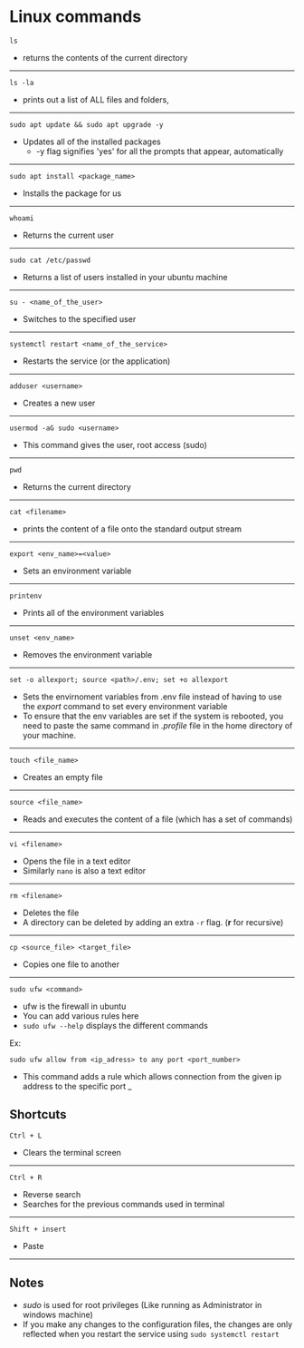 # Linux commands
```
ls
```
* returns the contents of the current directory
___

```
ls -la
```
* prints out a list of ALL files and folders,
___

```
sudo apt update && sudo apt upgrade -y
```
* Updates all of the installed packages
    * -y flag signifies 'yes' for all the prompts that appear, automatically
___

```
sudo apt install <package_name>
```
* Installs the package for us 
___

```
whoami
```
* Returns the current user
___
```
sudo cat /etc/passwd
```
* Returns a list of users installed in your ubuntu machine
___
```
su - <name_of_the_user>
```
* Switches to the specified user
___

```
systemctl restart <name_of_the_service>
```
* Restarts the service (or the application)
___

```
adduser <username>
```
* Creates a new user    
___

```
usermod -aG sudo <username>
```
* This command gives the user, root access (sudo)
___

```
pwd
```
* Returns the current directory
___

```
cat <filename>
```
* prints the content of a file onto the standard output stream
___

```
export <env_name>=<value>
```
* Sets an environment variable 
___

```
printenv
```
* Prints all of the environment variables
___

```
unset <env_name>
```
* Removes the environment variable
___
```
set -o allexport; source <path>/.env; set +o allexport
```
* Sets the envirnoment variables from .env file instead of having to use the _export_ command to set every environment variable
* To ensure that the env variables are set if the system is rebooted, you need to paste the same command in _.profile_ file in the home directory of your machine.
___

```
touch <file_name>
```
* Creates an empty file
___
```
source <file_name>
```
* Reads and executes the content of a file (which has a set of commands)
___
```
vi <filename>
```
* Opens the file in a text editor 
* Similarly `nano` is also a text editor
___


```
rm <filename>
```
* Deletes the file
* A directory can be deleted by adding an extra `-r` flag. (**r** for recursive)
___

```
cp <source_file> <target_file>
```
* Copies one file to another
___

```
sudo ufw <command>
```
* ufw is the firewall in ubuntu
* You can add various rules here
* `sudo ufw --help` displays the different commands

Ex:
```
sudo ufw allow from <ip_adress> to any port <port_number>
```
* This command adds a rule which allows connection from the given ip address to the specific port
_
## Shortcuts
```
Ctrl + L
```
* Clears the terminal screen
___

```
Ctrl + R
```
* Reverse search 
* Searches for the previous commands used in terminal
___
```
Shift + insert
```
* Paste
___

## Notes
* *sudo* is used for root privileges (Like running as Administrator in windows machine)
* If you make any changes to the configuration files, the changes are only reflected when you restart the service using `sudo systemctl restart`
